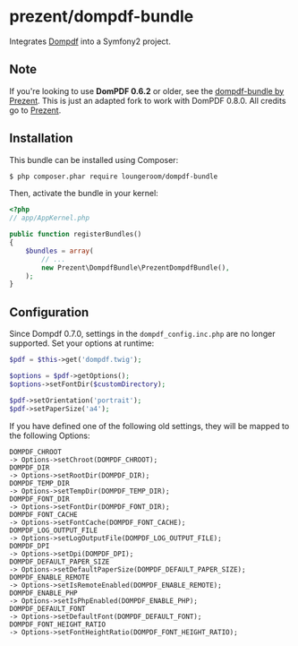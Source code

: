 # prezent/dompdf-bundle

Integrates [Dompdf](https://github.com/dompdf/dompdf) into a Symfony2 project.

## Note
If you're looking to use **DomPDF 0.6.2** or older, see the [dompdf-bundle by Prezent](https://github.com/Prezent/prezent-dompdf-bundle). 
This is just an adapted fork to work with DomPDF 0.8.0. All credits go to [Prezent](http://www.prezent.nl).

## Installation
This bundle can be installed using Composer:

```bash
$ php composer.phar require loungeroom/dompdf-bundle
```

Then, activate the bundle in your kernel:

```php
<?php
// app/AppKernel.php

public function registerBundles()
{
    $bundles = array(
        // ...
        new Prezent\DompdfBundle\PrezentDompdfBundle(),
    );
}
```

## Configuration
Since Dompdf 0.7.0, settings in the `dompdf_config.inc.php` are no longer supported. 
Set your options at runtime:

```php
$pdf = $this->get('dompdf.twig');

$options = $pdf->getOptions();
$options->setFontDir($customDirectory);

$pdf->setOrientation('portrait');
$pdf->setPaperSize('a4');
```

If you have defined one of the following old settings, they will be mapped to the following Options:
```
DOMPDF_CHROOT
-> Options->setChroot(DOMPDF_CHROOT);
DOMPDF_DIR
-> Options->setRootDir(DOMPDF_DIR);
DOMPDF_TEMP_DIR
-> Options->setTempDir(DOMPDF_TEMP_DIR);
DOMPDF_FONT_DIR
-> Options->setFontDir(DOMPDF_FONT_DIR);
DOMPDF_FONT_CACHE
-> Options->setFontCache(DOMPDF_FONT_CACHE);
DOMPDF_LOG_OUTPUT_FILE
-> Options->setLogOutputFile(DOMPDF_LOG_OUTPUT_FILE);
DOMPDF_DPI
-> Options->setDpi(DOMPDF_DPI);
DOMPDF_DEFAULT_PAPER_SIZE
-> Options->setDefaultPaperSize(DOMPDF_DEFAULT_PAPER_SIZE);
DOMPDF_ENABLE_REMOTE
-> Options->setIsRemoteEnabled(DOMPDF_ENABLE_REMOTE);
DOMPDF_ENABLE_PHP
-> Options->setIsPhpEnabled(DOMPDF_ENABLE_PHP);
DOMPDF_DEFAULT_FONT
-> Options->setDefaultFont(DOMPDF_DEFAULT_FONT);
DOMPDF_FONT_HEIGHT_RATIO
-> Options->setFontHeightRatio(DOMPDF_FONT_HEIGHT_RATIO);
```